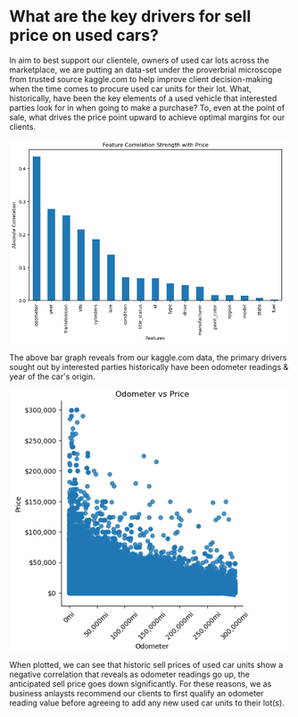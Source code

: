 # What are the key drivers for sell price on used cars?

In aim to best support our clientele, owners of used car lots across the marketplace, we are putting an data-set under the proverbrial microscope from trusted source kaggle.com to help improve client decision-making when the time comes to procure used car units for their 
lot.  What, historically, have been the key elements of a used vehicle that interested parties look for in when going to make a purchase?  To, even at the point of sale, what drives the price point upward to achieve optimal margins for our clients.  

![Logo](independent_variables.png)

The above bar graph reveals from our kaggle.com data, the primary drivers sought out by interested parties historically have been odometer readings & year of the car's origin.  

![Odometer_influence_on_sell_price](odometer_vs._price.png)

When plotted, we can see that historic sell prices of used car units show a negative correlation that reveals as odometer readings go up, the anticipated sell price goes down significantly.  For these reasons, we as business anlaysts recommend our clients to first qualify an odometer reading value before agreeing to add any new used car units to their lot(s).
